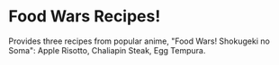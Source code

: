# Food Wars Recipes!

Provides three recipes from popular anime, "Food Wars! Shokugeki no Soma": Apple Risotto, Chaliapin Steak, Egg Tempura.
